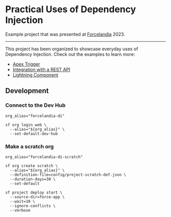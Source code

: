 # Practical Uses of Dependency Injection

Example project that was presented at [Forcelandia](https://forcelandia.com/) 2023.

---

This project has been organized to showcase everyday uses of Dependency Injection. Check out the examples to learn more:

- [Apex Trigger](force-app/di-examples/apex-trigger)
- [Integration with a REST API](force-app/di-examples/rest-integration)
- [Lightning Component](force-app/di-examples/lightning-component)

## Development

### Connect to the Dev Hub

```shell
org_alias="forcelandia-di"

sf org login web \
  --alias="${org_alias}" \
  --set-default-dev-hub
```

### Make a scratch org

```shell
org_alias="forcelandia-di-scratch"

sf org create scratch \
  --alias="${org_alias}" \
  --definition-file=config/project-scratch-def.json \
  --duration-days=30 \
  --set-default

sf project deploy start \
  --source-dir=force-app \
  --wait=10 \
  --ignore-conflicts \
  --verbose
```

